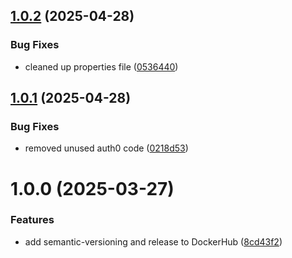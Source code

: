## [1.0.2](https://github.com/deepthought42/contentAudit/compare/v1.0.1...v1.0.2) (2025-04-28)


### Bug Fixes

* cleaned up properties file ([0536440](https://github.com/deepthought42/contentAudit/commit/0536440b36a60238668c35e93abb52de295809b5))

## [1.0.1](https://github.com/deepthought42/contentAudit/compare/v1.0.0...v1.0.1) (2025-04-28)


### Bug Fixes

* removed unused auth0 code ([0218d53](https://github.com/deepthought42/contentAudit/commit/0218d530b3891a247e0a2a2b9e25c39bc8950231))

# 1.0.0 (2025-03-27)


### Features

* add semantic-versioning and release to DockerHub ([8cd43f2](https://github.com/deepthought42/contentAudit/commit/8cd43f244212fdd079370183bde53dc3185fd5b1))
